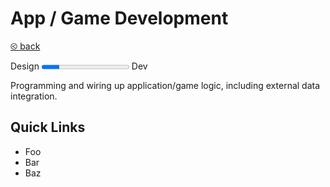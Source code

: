 # App / Game Development

[&olt; back](../README.md)

Design <progress value="0.2"></progress> Dev

Programming and wiring up application/game logic, including external data integration.

## Quick Links

* Foo
* Bar
* Baz